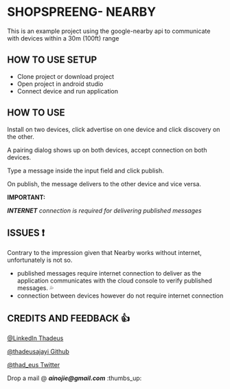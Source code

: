 # SHOPSPREENG- NEARBY

This is an example project using the google-nearby api to communicate with devices within a 30m (100ft) range

## HOW TO USE SETUP

* Clone project or download project
* Open project in android studio
* Connect device and run application

## HOW TO USE
Install on two devices, click advertise on one device and click discovery on the other.

A pairing dialog shows up on both devices, accept connection on both devices.

Type a message inside the input field and click publish.

On publish, the message delivers to the other device and vice versa.

**IMPORTANT:** 

_**INTERNET** connection is required for delivering published messages_

## ISSUES :exclamation:

Contrary to the impression given that Nearby works without internet, unfortunately is not so.

- published messages require internet connection to deliver as the application communicates with the cloud console to verify published messages. :sweat_drops:
- connection between devices however do not require internet connection

## CREDITS AND FEEDBACK :+1:

[@LinkedIn Thadeus](http://www.linkedin.com/in/thad-eus)

[@thadeusajayi Github](http:www.github.com/thadeusajayi) 

[@thad_eus Twitter](http:www.twitter.com/thad_eus)

Drop a mail @ **_ainojie@gmail.com_** :thumbs_up: